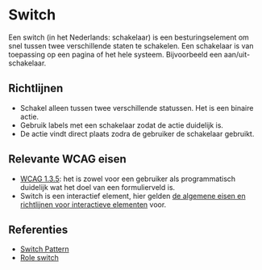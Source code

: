 # Switch

Een switch (in het Nederlands: schakelaar) is een besturingselement om snel tussen twee verschillende staten te schakelen. Een schakelaar is van toepassing op een pagina of het hele systeem. Bijvoorbeeld een aan/uit-schakelaar.

## Richtlijnen

- Schakel alleen tussen twee verschillende statussen. Het is een binaire actie.
- Gebruik labels met een schakelaar zodat de actie duidelijk is.
- De actie vindt direct plaats zodra de gebruiker de schakelaar gebruikt.

## Relevante WCAG eisen

- [WCAG 1.3.5](https://www.w3.org/WAI/WCAG21/Understanding/identify-input-purpose.html): het is zowel voor een gebruiker als programmatisch duidelijk wat het doel van een formulierveld is.
- Switch is een interactief element, hier gelden [de algemene eisen en richtlijnen voor interactieve elementen](https://amsterdam.github.io/design-system/?path=/docs/docs-designrichtlijnen-interactieve-elementen--docs) voor.

## Referenties

- [Switch Pattern](https://www.w3.org/WAI/ARIA/apg/patterns/switch/)
- [Role switch](https://developer.mozilla.org/en-US/docs/Web/Accessibility/ARIA/Roles/switch_role)
